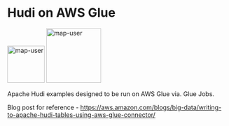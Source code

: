 # Hudi on AWS Glue

<img width="85" alt="map-user" src="https://img.shields.io/badge/views-393-green"> <img width="125" alt="map-user" src="https://img.shields.io/badge/unique visits-096-green">

Apache Hudi examples designed to be run on AWS Glue via. Glue Jobs.

Blog post for reference - https://aws.amazon.com/blogs/big-data/writing-to-apache-hudi-tables-using-aws-glue-connector/
